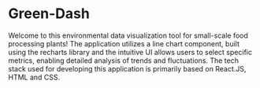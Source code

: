 # Green-Dash
Welcome to this environmental data visualization tool for small-scale food processing plants! The application utilizes a line chart component, built using the recharts library and the intuitive UI allows users to select specific metrics, enabling detailed analysis of trends and fluctuations. The tech stack used for developing this application is primarily based on React.JS, HTML and CSS.
